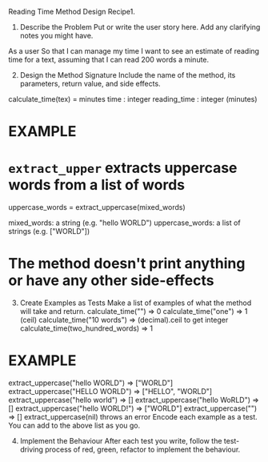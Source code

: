 Reading Time Method Design Recipe1. 
1. Describe the Problem
Put or write the user story here. Add any clarifying notes you might have.

As a user
So that I can manage my time
I want to see an estimate of reading time for a text, assuming that I can read 200 words a minute.

2. Design the Method Signature
Include the name of the method, its parameters, return value, and side effects.

calculate_time(tex) = minutes
time : integer
reading_time : integer (minutes)

# EXAMPLE

# `extract_upper` extracts uppercase words from a list of words
uppercase_words = extract_uppercase(mixed_words)

mixed_words: a string (e.g. "hello WORLD")
uppercase_words: a list of strings (e.g. ["WORLD"])

# The method doesn't print anything or have any other side-effects
3. Create Examples as Tests
Make a list of examples of what the method will take and return.
calculate_time("") => 0
calculate_time("one") => 1 (ceil)
calculate_time("10 words") => (decimal).ceil to get integer
calculate_time(two_hundred_words) => 1 
<!-- calculate_time(") => 10
calculate_time(1400) => 700
calculate_time(-400) throws an error, return string to user
calcuate_time(950) => (4.75) 5
calculate_time("hello") throws an error  -->


# EXAMPLE

extract_uppercase("hello WORLD") => ["WORLD"]
extract_uppercase("HELLO WORLD") => ["HELLO", "WORLD"]
extract_uppercase("hello world") => []
extract_uppercase("hello WoRLD") => []
extract_uppercase("hello WORLD!") => ["WORLD"]
extract_uppercase("") => []
extract_uppercase(nil) throws an error
Encode each example as a test. You can add to the above list as you go.

4. Implement the Behaviour
After each test you write, follow the test-driving process of red, green, refactor to implement the behaviour.